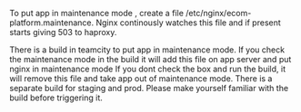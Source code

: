 To put app in maintenance mode , create a file
/etc/nginx/ecom-platform.maintenance. Nginx continously watches this
file and if present starts giving 503 to haproxy.

There is a build in teamcity to put app in maintenance mode.
If you check the maintenance mode in the build it will add this file on
app server and put nginx in maintenance mode
If you dont check the box and run the build, it will remove this file
and take app out of maintenance mode.
There is a separate build for staging and prod. Please make yourself
familiar with the build before triggering it.

